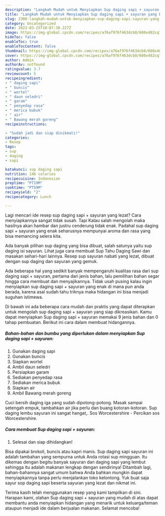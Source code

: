 ```yaml
---
description: "Langkah Mudah untuk Menyiapkan Sup daging sapi + sayuran yang Enak, Buat Buka Puasa Bikin Ngiler"
title: "Langkah Mudah untuk Menyiapkan Sup daging sapi + sayuran yang Enak, Buat Buka Puasa Bikin Ngiler"
slug: 2300-langkah-mudah-untuk-menyiapkan-sup-daging-sapi-sayuran-yang-enak-buat-buka-puasa-bikin-ngiler
category: Uncategorized
date: 2022-03-25T10:07:30.227Z
image: https://img-global.cpcdn.com/recipes/a76af976f463dcb0/680x482cq70/sup-daging-sapi-sayuran-foto-resep-utama.jpg
hideToc: false
enableToc: true
enableTocContent: false
thumbnail: https://img-global.cpcdn.com/recipes/a76af976f463dcb0/680x482cq70/sup-daging-sapi-sayuran-foto-resep-utama.jpg
cover: https://img-global.cpcdn.com/recipes/a76af976f463dcb0/680x482cq70/sup-daging-sapi-sayuran-foto-resep-utama.jpg
author: Admin
authorAv: notfound
ratingvalue: 3.7
reviewcount: 5
recipeingredient:
- " daging sapi"
- " buncis"
- " wortel"
- " daun seledri"
- " garam"
- " penyedap rasa"
- " merica bubuk"
- " air"
- " Bawang merah goreng"
recipeinstructions:

- "Sudah jadi dan siap dinikmati!"
categories:
- Resep
tags:
- sup
- daging
- sapi

katakunci: sup daging sapi 
nutrition: 146 calories
recipecuisine: Indonesian
preptime: "PT19M"
cooktime: "PT59M"
recipeyield: "2"
recipecategory: Lunch

---
```



Lagi mencari ide resep sup daging sapi + sayuran yang lezat? Cara menyiapkannya sangat tidak susah. Tapi Kalau salah mengolah maka hasilnya akan hambar dan justru cenderung tidak enak. Padahal sup daging sapi + sayuran yang enak seharusnya mempunyai aroma dan rasa yang bisa memancing selera kita.


Ada banyak pilihan sup daging yang bisa dibuat, salah satunya yaitu sup daging isi sayuran. Lihat juga cara membuat Sup Tahu Daging Sawi dan masakan sehari-hari lainnya. Resep sup sayuran nabati yang lezat, dibuat dengan sup daging dan sayuran yang gemuk.

Ada beberapa hal yang sedikit banyak mempengaruhi kualitas rasa dari sup daging sapi + sayuran, pertama dari jenis bahan, lalu pemilihan bahan segar hingga cara membuat dan menyajikannya. Tidak usah pusing kalau ingin menyiapkan sup daging sapi + sayuran yang enak di mana pun anda berada, karena asal sudah tahu triknya maka hidangan ini bisa menjadi suguhan istimewa.


Di bawah ini ada beberapa cara mudah dan praktis yang dapat diterapkan untuk mengolah sup daging sapi + sayuran yang siap dikreasikan. Kamu dapat menyiapkan Sup daging sapi + sayuran memakai 9 jenis bahan dan 0 tahap pembuatan. Berikut ini cara dalam membuat hidangannya.

<!--inarticleads1-->

##### Bahan-bahan dan bumbu yang diperlukan dalam menyiapkan Sup daging sapi + sayuran:

1. Gunakan  daging sapi
1. Gunakan  buncis
1. Siapkan  wortel
1. Ambil  daun seledri
1. Persiapkan  garam
1. Sediakan  penyedap rasa
1. Sediakan  merica bubuk
1. Siapkan  air
1. Ambil  Bawang merah goreng


Cuci bersih daging iga yang sudah dipotong-potong. Masak sampai setengah empuk, tambahkan air jika perlu dan buang kotoran-kotoran. Sup daging lembu sayuran ini sangat hangat,. Sos Worcestershire - Percikan sos Worcestershire. 

<!--inarticleads2-->

##### Cara membuat Sup daging sapi + sayuran:


1. Selesai dan siap dihidangkan!

Bisa dipakai brokoli, buncis atau kapri manis. Sup daging sapi sayuran ini adalah tambahan yang sempurna untuk Anda rotasi sup mingguan. Itu dikemas dengan begitu banyak sayuran dan daging sapi yang lembut sehingga itu adalah makanan lengkap dengan sendirinya! Ditambah lagi, bahan-bahannya sangat umum bahwa Anda bahkan mungkin dapat menyiapkannya tanpa perlu menjalankan toko kelontong. Yuk buat saja sayur sop daging sapi beserta sayuran yang lezat dan nikmat ini. 

Terima kasih telah menggunakan resep yang kami tampilkan di sini. Harapan kami, olahan Sup daging sapi + sayuran yang mudah di atas dapat membantu anda menyiapkan hidangan yang menarik untuk keluarga/teman ataupun menjadi ide dalam berjualan makanan. Selamat mencoba!
